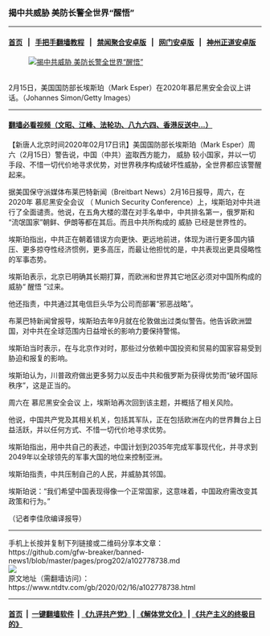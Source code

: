 ### 揭中共威胁 美防长警全世界“醒悟”
------------------------

#### [首页](https://github.com/gfw-breaker/banned-news1/blob/master/README.md) &nbsp;&nbsp;|&nbsp;&nbsp; [手把手翻墙教程](https://github.com/gfw-breaker/guides/wiki) &nbsp;&nbsp;|&nbsp;&nbsp; [禁闻聚合安卓版](https://github.com/gfw-breaker/bn-android) &nbsp;&nbsp;|&nbsp;&nbsp; [网门安卓版](https://github.com/oGate2/oGate) &nbsp;&nbsp;|&nbsp;&nbsp; [神州正道安卓版](https://github.com/SzzdOgate/update) 



<div><div class="featured_image">
 <a href="https://i.ntdtv.com/assets/uploads/2020/02/edf09f9f41ead1fd5af7ce1f7327775c.jpg" target="_blank">
  <figure>
   <img alt="揭中共威胁 美防长警全世界“醒悟”" src="https://i.ntdtv.com/assets/uploads/2020/02/edf09f9f41ead1fd5af7ce1f7327775c-800x450.jpg"/>
  </figure><br/>
 </a>
 <span class="caption">
  2月15日，美国国防部长埃斯珀（Mark Esper）在2020年慕尼黑安全会议上讲话。（Johannes Simon/Getty Images）
 </span>
</div>
</div><hr/>

#### [翻墙必看视频（文昭、江峰、法轮功、八九六四、香港反送中...）](https://github.com/gfw-breaker/banned-news1/blob/master/pages/link3.md)

<div><div class="post_content" itemprop="articleBody">
 <p>
  【新唐人北京时间2020年02月17日讯】美国国防部长埃斯珀（Mark Esper）周六（2月15日）警告说，中国（中共）盗取西方能力，
  <ok href="https://www.ntdtv.com/gb/威胁.htm">
   威胁
  </ok>
  较小国家，并以一切手段、不惜一切代价地寻求优势，对世界秩序构成破坏性威胁，全世界都应该警醒起来。
 </p>
 <p>
  据美国保守派媒体布莱巴特新闻（Breitbart News）2月16日报导，周六，在2020年
  <ok href="https://www.ntdtv.com/gb/慕尼黑安全会议.htm">
   慕尼黑安全会议
  </ok>
  （ Munich Security Conference）上，埃斯珀对中共进行了全面谴责。他说，在五角大楼的潜在对手名单中，中共排名第一，俄罗斯和 “流氓国家”朝鲜、伊朗等都在其后。而且中共所构成的
  <ok href="https://www.ntdtv.com/gb/威胁.htm">
   威胁
  </ok>
  已经是世界性的。
 </p>
 <p>
  埃斯珀指出，中共正在朝着错误方向更快、更远地前进，体现为进行更多国内镇压、更多掠夺性经济惯例，更多高压，而最让他担忧的是，中共表现出更具侵略性的军事态势。
 </p>
 <p>
  埃斯珀表示，北京已明确其长期打算，而欧洲和世界其它地区必须对中国所构成的威胁“
  <ok href="https://www.ntdtv.com/gb/醒悟.htm">
   醒悟
  </ok>
  ”过来。
 </p>
 <p>
  他还指责，中共通过其电信巨头华为公司而部署“邪恶战略”。
 </p>
 <p>
  布莱巴特新闻曾报导，埃斯珀去年9月就在伦敦做出过类似警告。他告诉欧洲盟国，对中共在全球范围内日益增长的影响力要保持警惕。
 </p>
 <p>
  埃斯珀当时表示，在与北京作对时，那些过分依赖中国投资和贸易的国家容易受到胁迫和报复的影响。
 </p>
 <p>
  埃斯珀认为，川普政府做出更多努力以反击中共和俄罗斯为获得优势而“破坏国际秩序”，这是正当的。
 </p>
 <p>
  周六在
  <ok href="https://www.ntdtv.com/gb/慕尼黑安全会议.htm">
   慕尼黑安全会议
  </ok>
  上，埃斯珀再次回到该主题，并概括了相关风险。
 </p>
 <p>
  他说，中国共产党及其相关机关，包括其军队，正在包括欧洲在内的世界舞台上日益活跃，并以任何方式、不惜一切代价地寻求优势。
 </p>
 <p>
  埃斯珀指出，用中共自己的表述，中国计划到2035年完成军事现代化，并寻求到2049年以全球领先的军事大国的地位来控制亚洲。
 </p>
 <p>
  埃斯珀指责，中共压制自己的人民，并威胁其邻国。
 </p>
 <p>
  埃斯珀说：“我们希望中国表现得像一个正常国家，这意味着，中国政府需改变其政策和行为。”
 </p>
 <p>
  （记者李佳欣编译报导）
 </p>
 <div class="single_ad">
 </div>
</div>
</div>
<hr/>
手机上长按并复制下列链接或二维码分享本文章：<br/>
https://github.com/gfw-breaker/banned-news1/blob/master/pages/prog202/a102778738.md <br/>
<a href='https://github.com/gfw-breaker/banned-news1/blob/master/pages/prog202/a102778738.md'><img src='https://github.com/gfw-breaker/banned-news1/blob/master/pages/prog202/a102778738.md.png'/></a> <br/>
原文地址（需翻墙访问）：https://www.ntdtv.com/gb/2020/02/16/a102778738.html


------------------------
#### [首页](https://github.com/gfw-breaker/banned-news1/blob/master/README.md) &nbsp;|&nbsp; [一键翻墙软件](https://github.com/gfw-breaker/nogfw/blob/master/README.md) &nbsp;| [《九评共产党》](https://github.com/gfw-breaker/9ping.md/blob/master/README.md#九评之一评共产党是什么) | [《解体党文化》](https://github.com/gfw-breaker/jtdwh.md/blob/master/README.md) | [《共产主义的终极目的》](https://github.com/gfw-breaker/gczydzjmd.md/blob/master/README.md)


<img src='http://gfw-breaker.win/banned-news/pages/prog202/a102778738.md' width='0px' height='0px'/>